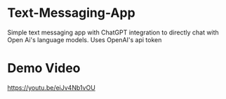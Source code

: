 # Text-Messaging-App
Simple text messaging app with ChatGPT integration to directly chat with Open Ai's language models. Uses OpenAI's api token


# Demo Video
https://youtu.be/eiJv4Nb1vOU
